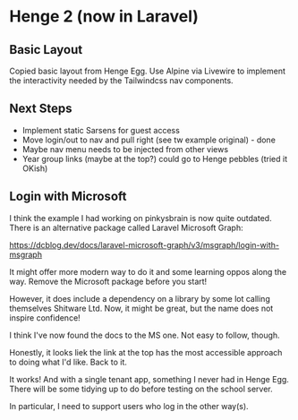 # Henge 2 (now in Laravel)

## Basic Layout

Copied basic layout from Henge Egg. Use Alpine via Livewire to implement the interactivity needed by the Tailwindcss nav components.

## Next Steps

* Implement static Sarsens for guest access
* Move login/out to nav and pull right (see tw example original) - done
* Maybe nav menu needs to be injected from other views
* Year group links (maybe at the top?) could go to Henge pebbles (tried it OKish)

## Login with Microsoft

I think the example I had working on pinkysbrain is now quite outdated. There is an alternative package called Laravel Microsoft Graph:

https://dcblog.dev/docs/laravel-microsoft-graph/v3/msgraph/login-with-msgraph

It might offer more modern way to do it and some learning oppos along the way.
Remove the Microsoft package before you start!

However, it does include a dependency on a library by some lot calling themselves Shitware Ltd. Now, it might be great, but the name does not inspire confidence!

I think I've  now found the docs to the MS one. Not easy to follow, though.

Honestly, it looks liek the link at the top has the most accessible approach to doing what I'd like. Back to it.

It works! And with a single tenant app, something I never had in Henge Egg. There will be some tidying up to do before testing on the school server.

In particular, I need to support users who log in the other way(s).